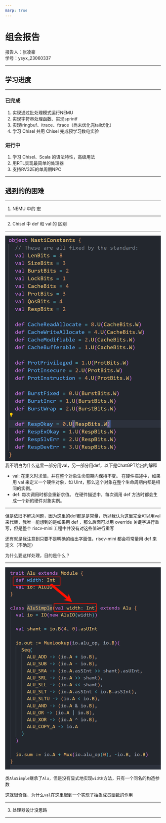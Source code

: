```yaml
---
marp: true
---
```

  
# 组会报告  
  
报告人：张凌豪  
学号：ysyx_23060337  

---  

## 学习进度  

---  

### 已完成  

1. 实现通过批处理模式运行NEMU  
2. 实现字符串处理函数、实现sprintf  
3. 实现iringbuf、itrace、ftrace（尚未优化完tail优化）
4. 学习 Chisel 并用 Chisel 完成预学习数电实验  

### 进行中  

1. 学习 Chisel、Scala 的语法特性，高级用法  
2. 用RTL实现最简单的处理器  
3. 支持RV32E的单周期NPC  

---  

## 遇到的的困难  

---  

1. NEMU 中的 宏  

---  

2. Chisel 中 def 和 val 的 区别  

---  

![height:18cm bg left](../imgs/p5.png)  
我不明白为什么这里一部分用val，另一部分用def，以下是ChatGPT给出的解释  
- val:
在定义时求值，并在整个对象生命周期内保持不变。
在硬件描述中，如果用 val 来定义一个硬件对象，如 UInt，那么这个对象在整个生命周期内都是相同的实例。
- def:
每次调用时都会重新求值。
在硬件描述中，每次调用 def 方法时都会生成一个新的硬件对象实例。

---  

但是依旧不解决问题，因为这里的def都是是常量，所以我认为这里完全可以用val来代替，我唯一能想到的是如果用 def ，那么后面可以用 override 关键字进行重写，但是整个 riscv-mini 工程中并没有对这些值进行重写  

还有就是我注意到只要不是明确的给出字面值，riscv-mini 都会将常量用 def 来定义（不确定） 

为什么要这样处理，目的是什么？   

---  

![height:18cm bg left](../imgs/Scala_Problem.png)  

类`AluSimple`继承了`Alu`，但是没有显式地实现`width`方法，只有一个同名的构造参数  

这就很奇怪，为什么`val`在这里起到一个实现了抽象成员函数的作用  

---  

3. 处理器设计没思路  

---  
